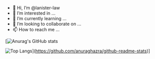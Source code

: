 - 👋 Hi, I’m @lanister-law
- 👀 I’m interested in ...
- 🌱 I’m currently learning ...
- 💞️ I’m looking to collaborate on ...
- 📫 How to reach me ...

<!---
lanister-law/lanister-law is a ✨ special ✨ repository because its `README.md` (this file) appears on your GitHub profile.
You can click the Preview link to take a look at your changes.
--->



[![Anurag's GitHub stats](https://github-readme-stats.vercel.app/api?username=lanister-law&show_icons=true&theme=radical)

![Top Langs](https://github-readme-stats.vercel.app/api/top-langs/?username=lanister-law&layout=compact&theme=radical)](https://github.com/anuraghazra/github-readme-stats)]
